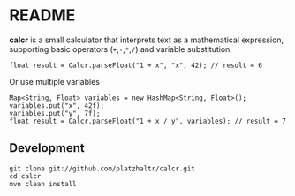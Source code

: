 # README #

**calcr** is a small calculator that interprets text as a mathematical expression, supporting basic operators (`+`,`-`,`*`,`/`) and variable substitution.

	float result = Calcr.parseFloat("1 + x", "x", 42); // result = 6

Or use multiple variables

	Map<String, Float> variables = new HashMap<String, Float>();
	variables.put("x", 42f);
	variables.put("y", 7f);
	float result = Calcr.parseFloat("1 + x / y", variables); // result = 7
	
## Development ##

	git clone git://github.com/platzhaltr/calcr.git
	cd calcr
	mvn clean install

	
